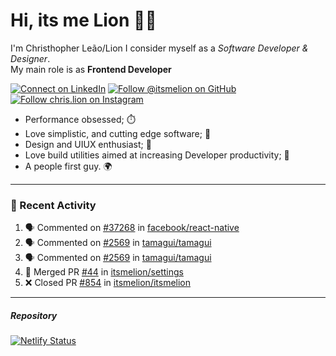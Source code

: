 # Hi, its me Lion 👋🦁

I'm Christhopher Leão/Lion
I consider myself as a _Software Developer & Designer_.<br/>My main role is as <b>Frontend Developer</b>
<br />

[![Connect on LinkedIn](https://img.shields.io/badge/--linkedin?label=LinkedIn&logo=LinkedIn&style=social)](https://www.linkedin.com/in/chrislion)
[![Follow @itsmelion on GitHub](https://img.shields.io/github/followers/itsmelion?label=follow%20%40itsmeLion&style=social)](https://github.com/itsmelion)
[![Follow chris.lion on Instagram](https://img.shields.io/badge/--instagram?label=@chris.lion&logo=Instagram&style=social)](https://instagram.com/chris.lion)

- Performance obsessed; ⏱️
- Love simplistic, and cutting edge software; 📆
- Design and UIUX enthusiast; 🎨
- Love build utilities aimed at increasing Developer productivity; 🧰
- A people first guy. 🌍

---
### 📰 Recent Activity

<!--START_SECTION:activity-->
1. 🗣 Commented on [#37268](https://github.com/facebook/react-native/issues/37268#issuecomment-2552493219) in [facebook/react-native](https://github.com/facebook/react-native)
2. 🗣 Commented on [#2569](https://github.com/tamagui/tamagui/issues/2569#issuecomment-2094924329) in [tamagui/tamagui](https://github.com/tamagui/tamagui)
3. 🗣 Commented on [#2569](https://github.com/tamagui/tamagui/issues/2569#issuecomment-2094902666) in [tamagui/tamagui](https://github.com/tamagui/tamagui)
4. 🎉 Merged PR [#44](https://github.com/itsmelion/settings/pull/44) in [itsmelion/settings](https://github.com/itsmelion/settings)
5. ❌ Closed PR [#854](https://github.com/itsmelion/itsmelion/pull/854) in [itsmelion/itsmelion](https://github.com/itsmelion/itsmelion)
<!--END_SECTION:activity-->

___

##### Repository
[![Netlify Status](https://api.netlify.com/api/v1/badges/9e2e6136-1ab9-42fc-8d4e-188512d5d841/deploy-status)](https://app.netlify.com/sites/lion-portfolio/deploys)
